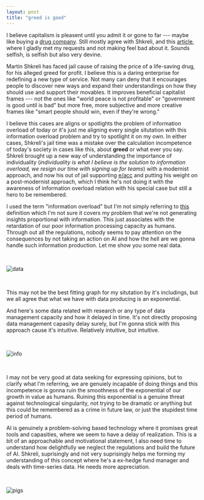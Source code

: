 ```yaml
---
layout: post
title: "greed is good"
---
```


I believe capitalism is pleasent until you admit it or gone to far --- maybe like buying a [drug company][daraprim]. Still mostly agree with Shkreli, and this [article][article], where I gladly met my requests and not making feel bad about it. Sounds selfish, is selfish but also very devine.

Martin Shkreli has faced jail cause of raising the price of a life-saving drug, for his alleged greed for profit. I believe this is a daring enterprise for redefining a new type of service. Not many can deny that it encourages people to discover new ways and expand their understandings on how they should use and support their movables. It improves beneficial capitalist frames --- not the ones like "world peace is not profitable" or "government is good until is bad" but more free, more subjective and more creative frames like "smart people should win, even if they're wrong."

I believe this cases are aligns or spotlights the problem of information overload of today or it's just me aligning every single situtation with this information overload problem and try to spotlight it on my own. In either cases, Shkreli's jail time was a mistake over the calculation incompetence of today's society in cases like this, about __greed__ or what ever you say. Shkreli brought up a new way of understanding the importance of individuality (*individuality is what I believe is the solution to information overload, we resign our time with signing up for teams*) with a modernist approach, and now his out of jail supporting [e/acc][eacc] and putting his weight on a post-modernist approach, which I think he's not doing it with the awareness of information overload relation with his special case but still a hero to be remembered.

I used the term "information overload" but I'm not simply referring to [this][this] definition which I'm not sure it covers my problem that we're not generating insights proportional with information. This just associates with the retardation of our poor information processing capacity as humans. Through out all the regulations, nobody seems to pay attention on the consequences by not taking an action on AI and how the hell are we gonna handle such information production. Let me show you some real data.

<br>

![data](/myblog/images/data6.png)

<br>

This may not be the best fitting graph for my situtation by it's includings, but we all agree that what we have with data producing is an exponential.

And here's some data related with research or any type of data management capacity and how it delayed in time. It's not directly proposing data management capasity delay surely, but I'm gonna stick with this approach cause it's intuitive. Relatively intuitive, but intuitive. 

<br>

![info](/myblog/images/info.png)

<br>

I may not be very good at data seeking for expressing opinions, but to clarify what I'm referring, we are genuiely incapable of doing things and this incompetence is gonna ruin the smoothness of the exponential of our growth in value as humans. Ruining this exponential is a genuine threat against technological singularity, not trying to be dramatic or anything but this could be remembered as a crime in future law, or just the stupidest time period of humans.

AI is genuinely a problem-solving based technology where it promises great tools and capasities, where we seem to have a delay of realization. This is a bit of an approachable and motivational statement, I also need time to understand how delightfully we neglect the regulations and build the future of AI. Shkreli, suprisingly and not very suprisingly helps me forming my understanding of this concept where he's a ex-hedge fund manager and deals with time-series data. He needs more appreciation.

<br>

![pigs](/myblog/images/pigs.jpg)


























[this]: https://en.wikipedia.org/wiki/Information_overload#:~:text=unlimited%20wireless%20access.-,In%20the%20modern%20information%20age%2C%20information%20overload%20is%20experienced%20as,context%20of%20the%20work%20environment.
[article]: https://www.washingtonpost.com/news/morning-mix/wp/2015/09/23/pharma-bro-martin-shkreli-and-the-very-american-debate-over-maximizing-profit/
[daraprim]: https://en.wikipedia.org/wiki/Martin_Shkreli
[eacc]:https://geohot.github.io/blog/jekyll/update/2022/12/31/eacc.html